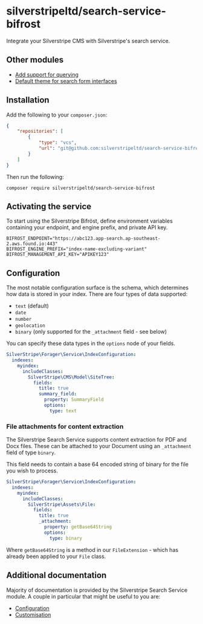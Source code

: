 # silverstripeltd/search-service-bifrost

Integrate your Silverstripe CMS with Silverstripe's search service.

## Other modules

* [Add support for querying](https://github.com/silverstripeltd/discoverer-bifrost)
* [Default theme for search form interfaces](https://github.com/silverstripeltd/discoverer-theme)

## Installation

Add the following to your `composer.json`:

```json
{
    "repositories": [
        {
            "type": "vcs",
            "url": "git@github.com:silverstripeltd/search-service-bifrost.git"
        }
    ]
}
```

Then run the following:

```shell
composer require silverstripeltd/search-service-bifrost
```

## Activating the service

To start using the Silverstripe Bifröst, define environment variables containing your endpoint, and engine prefix, and
private API key.

```
BIFROST_ENDPOINT="https://abc123.app-search.ap-southeast-2.aws.found.io:443"
BIFROST_ENGINE_PREFIX="index-name-excluding-variant"
BIFROST_MANAGEMENT_API_KEY="APIKEY123"
```

## Configuration

The most notable configuration surface is the schema, which determines how data is stored in your index. There are four
types of data supported:

* `text` (default)
* `date`
* `number`
* `geolocation`
* `binary` (only supported for the `_attachment` field - see below)

You can specify these data types in the `options` node of your fields.

```yaml
SilverStripe\Forager\Service\IndexConfiguration:
  indexes:
    myindex:
      includeClasses:
        SilverStripe\CMS\Model\SiteTree:
          fields:
            title: true
            summary_field:
              property: SummaryField
              options:
                type: text
```

### File attachments for content extraction

The Silverstripe Search Service supports content extraction for PDF and Docx files. These can be attached to your
Document using an `_attachment` field of type `binary`.

This field needs to contain a base 64 encoded string of binary for the file you wish to process.

```yaml
SilverStripe\Forager\Service\IndexConfiguration:
  indexes:
    myindex:
      includeClasses:
        SilverStripe\Assets\File:
          fields:
            title: true
            _attachment:
              property: getBase64String
              options:
                type: binary
```

Where `getBase64String` is a method in our `FileExtension` - which has already been applied to your `File` class.

## Additional documentation

Majority of documentation is provided by the Silverstripe Search Service module. A couple in particular that might be
useful to you are:

* [Configuration](https://github.com/silverstripe/silverstripe-search-service/blob/2/docs/en/configuration.md)
* [Customisation](https://github.com/silverstripe/silverstripe-search-service/blob/2/docs/en/customising.md)
